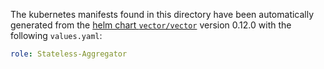 The kubernetes manifests found in this directory have been automatically generated
from the [helm chart `vector/vector`](https://github.com/vectordotdev/helm-charts/tree/master/charts/vector)
version 0.12.0 with the following `values.yaml`:

```yaml
role: Stateless-Aggregator
```

